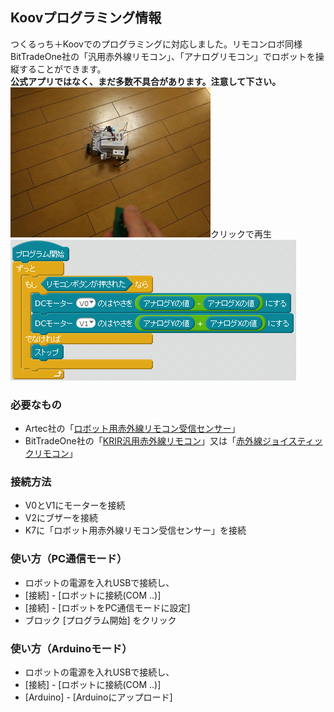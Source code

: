 ## Koovプログラミング情報

つくるっち＋Koovでのプログラミングに対応しました。リモコンロボ同様 BitTradeOne社の「汎用赤外線リモコン」、「アナログリモコン」でロボットを操縦することができます。  
**公式アプリではなく、まだ多数不具合があります。注意して下さい。**  
<a href="http://sohta02.web.fc2.com/images/MAQ04939_.mp4"><img src="images/MAQ04939_.png" width="320" height="240" border="0" /></a>クリックで再生  
![image7](images/image7.png)

### 必要なもの
- Artec社の「[ロボット用赤外線リモコン受信センサー](https://www.amazon.co.jp/dp/B00VFZ0NX8)」
- BitTradeOne社の「[KRIR汎用赤外線リモコン](https://btoshop.jp/2018/10/12/4562469772134/)」又は「[赤外線ジョイスティックリモコン](https://btoshop.jp/2020/03/16/adkrjs/)」

### 接続方法
- V0とV1にモーターを接続
- V2にブザーを接続
- K7に「ロボット用赤外線リモコン受信センサー」を接続

### 使い方（PC通信モード）
- ロボットの電源を入れUSBで接続し、
- [接続] - [ロボットに接続(COM ..)]
- [接続] - [ロボットをPC通信モードに設定]
- ブロック [プログラム開始] をクリック

### 使い方（Arduinoモード）
- ロボットの電源を入れUSBで接続し、
- [接続] - [ロボットに接続(COM ..)]
- [Arduino] - [Arduinoにアップロード]
